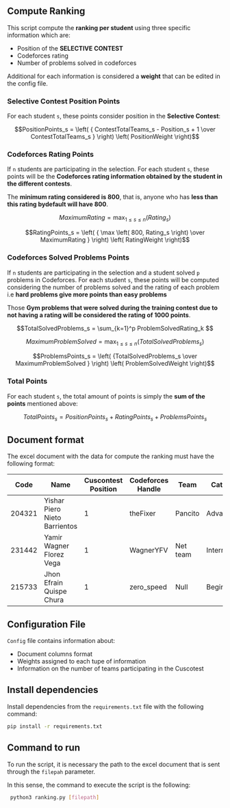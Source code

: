 ## Compute Ranking

This script compute the **ranking per student** using three specific information which are:

- Position of the **SELECTIVE CONTEST**
- Codeforces rating
- Number of problems solved in codeforces

Additional for each information is considered a **weight** that can be edited in the config file.

### Selective Contest Position Points

For each student `s`, these points consider position in the **Selective Contest**:

```math
PositionPoints_s = \left( { ContestTotalTeams_s - Position_s + 1 \over ContestTotalTeams_s }  \right) \left( PositionWeight \right)
```

### Codeforces Rating Points

If `n` students are participating in the selection. For each student `s`, these points will be the **Codeforces rating information obtained by the student in the different contests**.

The **minimum rating considered is 800**, that is, anyone who has **less than this rating bydefault will have 800**. 

```math
MaximumRating = \max_{1 \leq s \leq n} \left( Rating_s \right)
```

```math
RatingPoints_s = \left( { \max \left( 800, Rating_s \right)  \over MaximumRating }  \right) \left( RatingWeight \right)
```

### Codeforces Solved Problems Points

If `n` students are participating in the selection and a student solved `p` problems in Codeforces. For each student `s`, these points will be computed considering the number of problems solved and the rating of each problem i.e **hard problems give more points than easy problems**

Those **Gym problems that were solved during the training contest due to not having a rating will be considered the rating of 1000 points**.

```math
TotalSolvedProblems_s = \sum_{k=1}^p ProblemSolvedRating_k 
```

```math
MaximumProblemSolved = \max_{1 \leq s \leq n} \left( TotalSolvedProblems_s \right)
```

```math
ProblemsPoints_s = \left( {TotalSolvedProblems_s \over MaximumProblemSolved }  \right) \left( ProblemSolvedWeight \right)
```

### Total Points

For each student `s`, the total amount of points is simply the **sum of the points** mentioned above:

```math
TotalPoints_s = PositionPoints_s + RatingPoints_s + ProblemsPoints_s
```

## Document format

The excel document with the data for compute the ranking must have the following format:

| Code | Name | Cuscontest Position | Codeforces Handle | Team | Category |
| ------------- | ------------- | ------------- | ------------- | ------------- | ------------- |
| 204321 | Yishar Piero Nieto Barrientos | 1 | theFixer | Pancito | Advanced |
| 231442 | Yamir Wagner Florez Vega | 1 | WagnerYFV | Net team  | Intermediate |
| 215733 | Jhon Efrain Quispe Chura | 1 | zero_speed | Null | Beginner |

## Configuration File

`Config` file contains information about:

- Document columns format
- Weights assigned to each tupe of information
- Information on the number of teams participating in the Cuscotest


## Install dependencies

Install dependencies from the `requirements.txt` file with the following command:

```bash
pip install -r requirements.txt
```

## Command to run

To run the script, it is necessary the path to the excel document that is sent through the `filepah` parameter. 

In this sense, the command to execute the script is the following:

``` bash
 python3 ranking.py [filepath]
```
